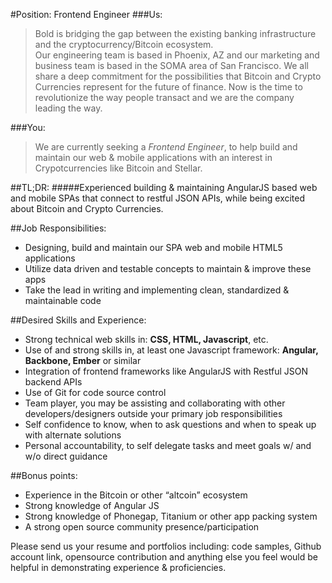 #Position: Front­end Engineer
###Us:

> Bold is bridging the gap between the existing banking infrastructure and the cryptocurrency/Bitcoin ecosystem.    
> Our engineering team is based in Phoenix, AZ and our marketing and business team is based in the SOMA area of San Francisco. We all share a deep commitment for the possibilities that Bitcoin and Crypto Currencies represent for the future of finance. Now is the time to revolutionize the way people transact and we are the company leading the way.

###You:

> We are currently seeking a *Front­end Engineer*, to help build and maintain our web & mobile applications with an interest in Crypotcurrencies like Bitcoin and Stellar.

##TL;DR: 
#####Experienced building & maintaining AngularJS based web and mobile SPAs that connect to restful JSON APIs, while being excited about Bitcoin and Crypto Currencies.

##Job Responsibilities:
- Designing, build and maintain our SPA web and mobile HTML5 applications
- Utilize data driven and testable concepts to maintain & improve these apps
- Take the lead in writing and implementing clean, standardized & maintainable code

##Desired Skills and Experience:
- Strong technical web skills in: **CSS, HTML, Javascript**, etc.
- Use of and strong skills in, at least one Javascript framework: **Angular, Backbone, Ember** or similar
- Integration of front­end frameworks like AngularJS with Restful JSON backend APIs
- Use of Git for code source control
- Team player, you may be assisting and collaborating with other developers/designers outside your primary job responsibilities
- Self confidence to know, when to ask questions and when to speak up with alternate solutions
- Personal accountability, to self delegate tasks and meet goals w/ and w/o direct guidance

##Bonus points:
- Experience in the Bitcoin or other “altcoin” ecosystem
- Strong knowledge of Angular JS
- Strong knowledge of Phonegap, Titanium or other app packing system
- A strong open source community presence/participation

Please send us your resume and portfolios including: code samples, Github account link, open­source contribution and anything else you feel would be helpful in demonstrating experience & proficiencies.
